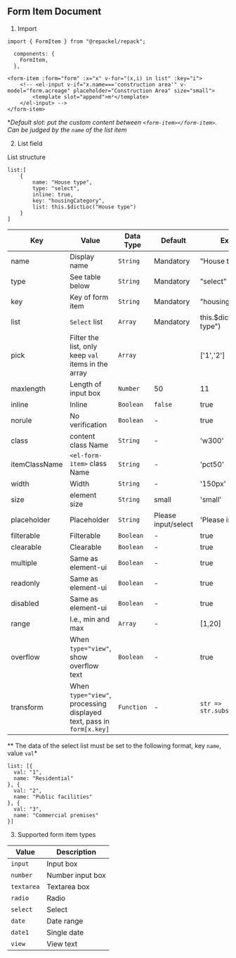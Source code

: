 ## **Form Item** Document

1. Import 
```
import { FormItem } from "@repackel/repack";

  components: {
    FormItem,
  },
```
```
<form-item :form="form" :x="x" v-for="(x,i) in list" :key="i">
    <!-- <el-input v-if="x.name==='construction area'" v-model="form.acreage" placeholder="Construction Area" size="small">
        <template slot="append">m²</template>
    </el-input> -->
</form-item>
```

**Default slot: put the custom content between `<form-item></form-item>`. Can be judged by the `name` of the list item*

2. List field

List structure
```
list:[
    {
        name: "House type",
        type: "select",
        inline: true,
        key: "housingCategory",
        list: this.$dictLoc("House type")
    }
]

```

| Key | Value | Data Type | Default | Example |
| --- | --- | --- |--- | --- |
| name | Display name | `String` | Mandatory |"House type" |
| type | See table below | `String`| Mandatory | "select" |
| key | Key of form item | `String` | Mandatory | "housingCategory"  |
| list | `Select` list | `Array` | Mandatory | this.$dictLoc("House type") |
| pick | Filter the list, only keep `val` items in the array | `Array` |   | ['1','2'] |
| maxlength | Length of input box | `Number`| 50| 11 |
| inline | Inline | `Boolean` | `false` | true  |
| norule | No verification | `Boolean` | - | true  |
| class | content class Name | `String` | - | 'w300'  |
| itemClassName | `<el-form-item>` class Name | `String` | - | 'pct50'  |
| width | Width | `String` | - | '150px'  |
| size | element size | `String` | small | 'small'  |
| placeholder | Placeholder | `String` | Please input/select | 'Please input'  |
| filterable | Filterable | `Boolean` | - | true  |
| clearable | Clearable | `Boolean` | - | true  |
| multiple | Same as element-ui | `Boolean` | - | true  |
| readonly | Same as element-ui | `Boolean` | - | true  |
| disabled | Same as element-ui | `Boolean` | - | true  |
| range | I.e., min and max | `Array` | - | [1,20]  |
| overflow | When `type="view"`, show overflow text | `Boolean` | - | true  |
| transform | When `type="view"`, processing displayed text, pass in `form[x.key]` | `Function` | - | `str => str.substr(0,4)`  |

** The data of the select list must be set to the following format, key `name`, value `val`*

```
list: [{
  val: "1",
  name: "Residential"
}, {
  val: "2",
  name: "Public facilities"
}, {
  val: "3",
  name: "Commercial premises"
}]
```

3. Supported form item types

| Value | Description |
| -- | -- |
| `input` | Input box |
| `number` | Number input box |
| `textarea` | Textarea box |
| `radio` | Radio |
| `select`| Select | 
| `date`| Date range | 
| `date1`| Single date |
| `view` | View text |